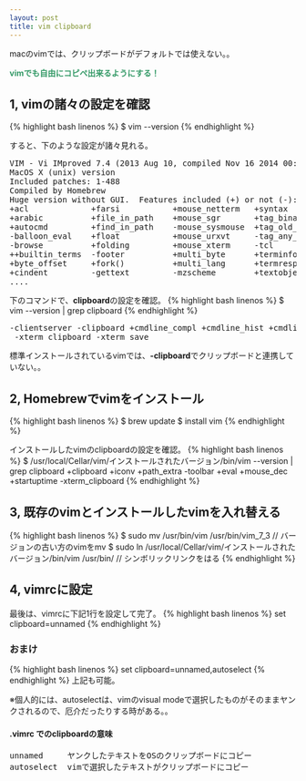 ```yaml
---
layout: post
title: vim clipboard
---
```


macのvimでは、クリップボードがデフォルトでは使えない。。

<strong><span style="color: #339966;">vimでも自由にコピペ出来るようにする！</span></strong>

## 1, vimの諸々の設定を確認
{% highlight bash linenos %}
$ vim --version
{% endhighlight %}

すると、下のような設定が諸々見れる。

<pre>
VIM - Vi IMproved 7.4 (2013 Aug 10, compiled Nov 16 2014 00:24:20)
MacOS X (unix) version
Included patches: 1-488
Compiled by Homebrew
Huge version without GUI.  Features included (+) or not (-):
+acl             +farsi           +mouse_netterm   +syntax
+arabic          +file_in_path    +mouse_sgr       +tag_binary
+autocmd         +find_in_path    -mouse_sysmouse  +tag_old_static
-balloon_eval    +float           +mouse_urxvt     -tag_any_white
-browse          +folding         +mouse_xterm     -tcl
++builtin_terms  -footer          +multi_byte      +terminfo
+byte_offset     +fork()          +multi_lang      +termresponse
+cindent         -gettext         -mzscheme        +textobjects
....
</pre>

下のコマンドで、<strong>clipboard</strong>の設定を確認。
{% highlight bash linenos %}
$ vim --version | grep clipboard 
{% endhighlight %}

<pre>
-clientserver -clipboard +cmdline_compl +cmdline_hist +cmdline_info +comments 
 -xterm_clipboard -xterm_save
</pre>
標準インストールされているvimでは、<strong>-clipboard</strong>でクリップボードと連携していない。。


## 2, Homebrewでvimをインストール
{% highlight bash linenos %}
$ brew update
$ install vim
{% endhighlight %}

インストールしたvimのclipboardの設定を確認。
{% highlight bash linenos %}
$ /usr/local/Cellar/vim/インストールされたバージョン/bin/vim --version | grep clipboard
+clipboard       +iconv           +path_extra      -toolbar
+eval            +mouse_dec       +startuptime     -xterm_clipboard
{% endhighlight %}

## 3, 既存のvimとインストールしたvimを入れ替える
{% highlight bash linenos %}
$ sudo mv /usr/bin/vim /usr/bin/vim_7_3
// バージョンの古い方のvimをmv
$ sudo ln /usr/local/Cellar/vim/インストールされたバージョン/bin/vim /usr/bin/
// シンボリックリンクをはる
{% endhighlight %}

## 4, vimrcに設定
最後は、vimrcに下記1行を設定して完了。
{% highlight bash linenos %}
set clipboard=unnamed
{% endhighlight %}

### おまけ
{% highlight bash linenos %}
set clipboard=unnamed,autoselect
{% endhighlight %}
上記も可能。

※個人的には、autoselectは、vimのvisual modeで選択したものがそのままヤンクされるので、厄介だったりする時がある。。

#### .vimrc でのclipboardの意味

<pre>
unnamed		ヤンクしたテキストをOSのクリップボードにコピー
autoselect	vimで選択したテキストがクリップボードにコピー
</pre>
